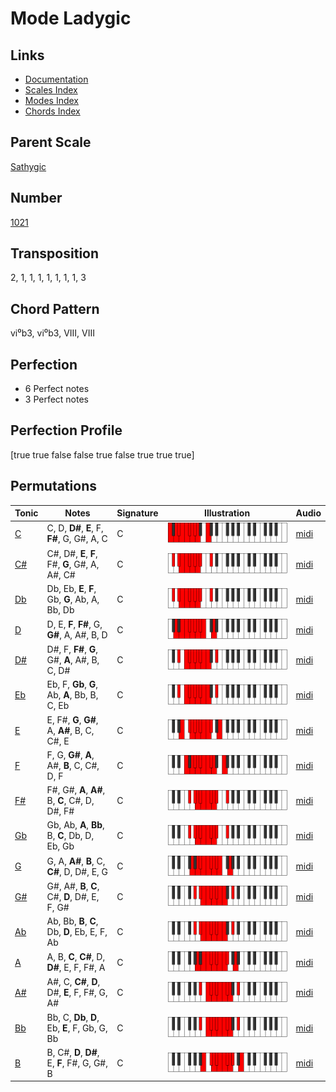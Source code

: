 # Mode Ladygic

## Links

- [Documentation](README.md)
- [Scales Index](Scales.md)
- [Modes Index](Modes.md)
- [Chords Index](Chords.md)

## Parent Scale

[Sathygic](ScaleSathygic.md)

## Number

[1021](https://ianring.com/musictheory/scales/1021)

## Transposition

2, 1, 1, 1, 1, 1, 1, 1, 3

## Chord Pattern

vi⁰b3, vi⁰b3, VIII, VIII

## Perfection

- 6 Perfect notes
- 3 Perfect notes

## Perfection Profile

[true true false false true false true true true]

## Permutations

| Tonic | Notes | Signature | Illustration | Audio |
|-------|-------|-----------|--------------|-------|
| [C](ModeCNaturalLadygic.md) | C, D, **D#**, **E**, F, **F#**, G, G#, A, C | C | ![CNaturalLadygic](ModeCNaturalLadygic.png) | [midi](https://github.com/edipermadi/music/blob/main/docs/ModeCNaturalLadygic.mid?raw=true) |
| [C#](ModeCSharpLadygic.md) | C#, D#, **E**, **F**, F#, **G**, G#, A, A#, C# | C | ![CSharpLadygic](ModeCSharpLadygic.png) | [midi](https://github.com/edipermadi/music/blob/main/docs/ModeCSharpLadygic.mid?raw=true) |
| [Db](ModeDFlatLadygic.md) | Db, Eb, **E**, **F**, Gb, **G**, Ab, A, Bb, Db | C | ![DFlatLadygic](ModeDFlatLadygic.png) | [midi](https://github.com/edipermadi/music/blob/main/docs/ModeDFlatLadygic.mid?raw=true) |
| [D](ModeDNaturalLadygic.md) | D, E, **F**, **F#**, G, **G#**, A, A#, B, D | C | ![DNaturalLadygic](ModeDNaturalLadygic.png) | [midi](https://github.com/edipermadi/music/blob/main/docs/ModeDNaturalLadygic.mid?raw=true) |
| [D#](ModeDSharpLadygic.md) | D#, F, **F#**, **G**, G#, **A**, A#, B, C, D# | C | ![DSharpLadygic](ModeDSharpLadygic.png) | [midi](https://github.com/edipermadi/music/blob/main/docs/ModeDSharpLadygic.mid?raw=true) |
| [Eb](ModeEFlatLadygic.md) | Eb, F, **Gb**, **G**, Ab, **A**, Bb, B, C, Eb | C | ![EFlatLadygic](ModeEFlatLadygic.png) | [midi](https://github.com/edipermadi/music/blob/main/docs/ModeEFlatLadygic.mid?raw=true) |
| [E](ModeENaturalLadygic.md) | E, F#, **G**, **G#**, A, **A#**, B, C, C#, E | C | ![ENaturalLadygic](ModeENaturalLadygic.png) | [midi](https://github.com/edipermadi/music/blob/main/docs/ModeENaturalLadygic.mid?raw=true) |
| [F](ModeFNaturalLadygic.md) | F, G, **G#**, **A**, A#, **B**, C, C#, D, F | C | ![FNaturalLadygic](ModeFNaturalLadygic.png) | [midi](https://github.com/edipermadi/music/blob/main/docs/ModeFNaturalLadygic.mid?raw=true) |
| [F#](ModeFSharpLadygic.md) | F#, G#, **A**, **A#**, B, **C**, C#, D, D#, F# | C | ![FSharpLadygic](ModeFSharpLadygic.png) | [midi](https://github.com/edipermadi/music/blob/main/docs/ModeFSharpLadygic.mid?raw=true) |
| [Gb](ModeGFlatLadygic.md) | Gb, Ab, **A**, **Bb**, B, **C**, Db, D, Eb, Gb | C | ![GFlatLadygic](ModeGFlatLadygic.png) | [midi](https://github.com/edipermadi/music/blob/main/docs/ModeGFlatLadygic.mid?raw=true) |
| [G](ModeGNaturalLadygic.md) | G, A, **A#**, **B**, C, **C#**, D, D#, E, G | C | ![GNaturalLadygic](ModeGNaturalLadygic.png) | [midi](https://github.com/edipermadi/music/blob/main/docs/ModeGNaturalLadygic.mid?raw=true) |
| [G#](ModeGSharpLadygic.md) | G#, A#, **B**, **C**, C#, **D**, D#, E, F, G# | C | ![GSharpLadygic](ModeGSharpLadygic.png) | [midi](https://github.com/edipermadi/music/blob/main/docs/ModeGSharpLadygic.mid?raw=true) |
| [Ab](ModeAFlatLadygic.md) | Ab, Bb, **B**, **C**, Db, **D**, Eb, E, F, Ab | C | ![AFlatLadygic](ModeAFlatLadygic.png) | [midi](https://github.com/edipermadi/music/blob/main/docs/ModeAFlatLadygic.mid?raw=true) |
| [A](ModeANaturalLadygic.md) | A, B, **C**, **C#**, D, **D#**, E, F, F#, A | C | ![ANaturalLadygic](ModeANaturalLadygic.png) | [midi](https://github.com/edipermadi/music/blob/main/docs/ModeANaturalLadygic.mid?raw=true) |
| [A#](ModeASharpLadygic.md) | A#, C, **C#**, **D**, D#, **E**, F, F#, G, A# | C | ![ASharpLadygic](ModeASharpLadygic.png) | [midi](https://github.com/edipermadi/music/blob/main/docs/ModeASharpLadygic.mid?raw=true) |
| [Bb](ModeBFlatLadygic.md) | Bb, C, **Db**, **D**, Eb, **E**, F, Gb, G, Bb | C | ![BFlatLadygic](ModeBFlatLadygic.png) | [midi](https://github.com/edipermadi/music/blob/main/docs/ModeBFlatLadygic.mid?raw=true) |
| [B](ModeBNaturalLadygic.md) | B, C#, **D**, **D#**, E, **F**, F#, G, G#, B | C | ![BNaturalLadygic](ModeBNaturalLadygic.png) | [midi](https://github.com/edipermadi/music/blob/main/docs/ModeBNaturalLadygic.mid?raw=true) |
